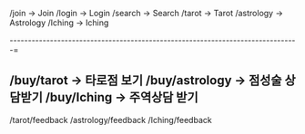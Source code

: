 <!-- 홈 라우터 가입, 로그인, 검색기능들 -->

/join -> Join
/login -> Login
/search -> Search
/tarot -> Tarot
/astrology -> Astrology
/Iching -> Iching

-------------------------------------------------------------------------------=
<!-- 구매라우터 -->
/buy/tarot -> 타로점 보기
/buy/astrology -> 점성술 상담받기
/buy/Iching -> 주역상담 받기
-----------------------------------------------------------------------------------
<!-- 후기 라우터 -->
/tarot/feedback
/astrology/feedback
/Iching/feedback